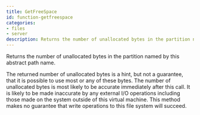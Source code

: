```yaml
---
title: GetFreeSpace
id: function-getfreespace
categories:
- files
- server
description: Returns the number of unallocated bytes in the partition named by this abstract path name.
---
```


Returns the number of unallocated bytes in the partition named by this abstract path name.

The returned number of unallocated bytes is a hint, but not a guarantee, that it is possible to use most or any of these bytes. The number of unallocated bytes is most likely to be accurate immediately after this call. It is likely to be made inaccurate by any external I/O operations including those made on the system outside of this virtual machine. This method makes no guarantee that write operations to this file system will succeed.
